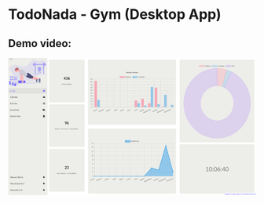 # TodoNada - Gym (Desktop App)

## Demo video:

[![Alt text](desktopApp.png)](https://www.youtube.com/watch?v=XUMqTWKI87A)
